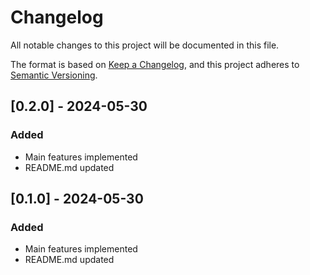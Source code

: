 # Changelog

All notable changes to this project will be documented in this file.

The format is based on [Keep a Changelog](https://keepachangelog.com/en/1.1.0/),
and this project adheres to [Semantic Versioning](https://semver.org/spec/v2.0.0.html).

## [0.2.0] - 2024-05-30

### Added

- Main features implemented
- README.md updated


## [0.1.0] - 2024-05-30

### Added

- Main features implemented
- README.md updated
